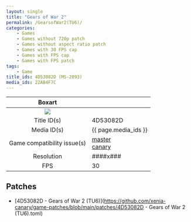 ```yaml
---
layout: single
title: "Gears of War 2"
permalink: /GearsofWar2(TU6)/
categories:
    - Games
    - Games without 720p patch
    - Games without aspect ratio patch
    - Games with 30 FPS cap
    - Games with FPS cap
    - Games with FPS patch
tags:
    - Game
title_ids: 4D53082D (MS-2093)
media_ids: 22AB4F7C
---
```


| Boxart                      |                                                                            |
| :----:                      | :-                                                                         |
| ![](https://download-ssl.xbox.com/content/images/66acd000-77fe-1000-9115-d8024d53082d/1033/boxartlg.jpg) |
| Title ID(s)                 | 4D53082D                                                                   |
| Media ID(s)                 | {{ page.media_ids }}                                                        |
| Game compatibility issue(s) | [master](https://github.com/xenia-project/game-compatibility/issues/)<br>[canary](https://github.com/xenia-canary/game-compatibility/issues/) |
| Resolution                  | ####x###                                                                   |
| FPS                         | 30                                                                         |

## Patches
* [4D53082D - Gears of War 2 (TU6)](https://github.com/xenia-canary/game-patches/blob/main/patches/4D53082D - Gears of War 2 (TU6).toml)

<!--This page was generated by a script. You can remove this comment once the page is verified to be free of mistakes.-->
